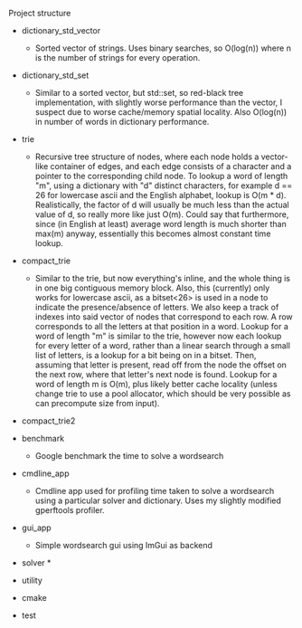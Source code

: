 Project structure

- dictionary_std_vector
  * Sorted vector of strings. Uses binary searches, so O(log(n)) where n is the number of strings for every operation.
- dictionary_std_set
  * Similar to a sorted vector, but std::set, so red-black tree implementation, with slightly worse performance than the vector, I suspect due to worse cache/memory spatial locality. Also O(log(n)) in number of words in dictionary performance.
- trie
  * Recursive tree structure of nodes, where each node holds a vector-like container of edges, and each edge consists of a character and a pointer to the corresponding child node. 
    To lookup a word of length "m", using a dictionary with "d" distinct characters, for example d == 26 for lowercase ascii and the English alphabet, lookup is O(m * d).
    Realistically, the factor of d will usually be much less than the actual value of d, so really more like just O(m).
    Could say that furthermore, since (in English at least) average word length is much shorter than max(m) anyway, essentially this becomes almost constant time lookup.
- compact_trie
  * Similar to the trie, but now everything's inline, and the whole thing is in one big contiguous memory block.
  Also, this (currently) only works for lowercase ascii, as a bitset<26> is used in a node to indicate the presence/absence of letters.
  We also keep a track of indexes into said vector of nodes that correspond to each row.
  A row corresponds to all the letters at that position in a word.
  Lookup for a word of length "m" is similar to the trie, however now each lookup for every letter of a word, rather than a linear search through a small list of letters, is a lookup for a bit being on in a bitset.
  Then, assuming that letter is present, read off from the node the offset on the next row, where that letter's next node is found.
  Lookup for a word of length m is O(m), plus likely better cache locality (unless change trie to use a pool allocator, which should be very possible as can precompute size from input).
- compact_trie2

- benchmark
  * Google benchmark the time to solve a wordsearch
- cmdline_app
  * Cmdline app used for profiling time taken to solve a wordsearch using a particular solver and dictionary. Uses my slightly modified gperftools profiler.
- gui_app
  * Simple wordsearch gui using ImGui as backend
- solver
  * 
- utility

- cmake
- test

